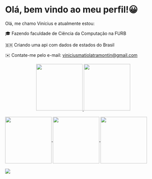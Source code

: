 # Olá, bem vindo ao meu perfil!😀

Olá, me chamo Vinícius e atualmente estou:

🎓 Fazendo faculdade de Ciência da Computação na FURB

🇧🇷 Criando uma api com dados de estados do Brasil

✉️ Contate-me pelo e-mail: viniciusmatiolatramontin@gmail.com

<div align="center">
  <a href="https://github.com/VinyMT">
  <img height="150em" src="https://github-readme-stats.vercel.app/api?username=VinyMT&show_icons=true&theme=algolia&include_all_commits=true&count_private=true"/>
  <img height="150em" src="https://github-readme-stats.vercel.app/api/top-langs/?username=VinyMT&layout=compact&langs_count=7&theme=algolia"/>
</div>
  
<div style="display: inline_block"><br>
  <img align="center" height="150" width="150" src="https://cdn.jsdelivr.net/gh/devicons/devicon/icons/java/java-original-wordmark.svg" />
  <img align="center" height="150" width="150" src="https://cdn.jsdelivr.net/gh/devicons/devicon/icons/mysql/mysql-plain-wordmark.svg" />
  <img align="center" height="150" width="150" src="https://cdn.jsdelivr.net/gh/devicons/devicon/icons/spring/spring-original-wordmark.svg" />
</div>
  
<div style="display: inline_block"><br>
  <a href="mailto:viniciusmatiolatramontin@gmail.com" /><img src="https://img.shields.io/badge/Gmail-D14836?style=for-the-badge&logo=gmail&logoColor=white" />
</div>

